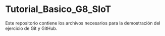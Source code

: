 # Tutorial_Basico_G8_SIoT
Este repositorio contiene los archivos necesarios para la demostración del ejercicio de Git y GitHub.
